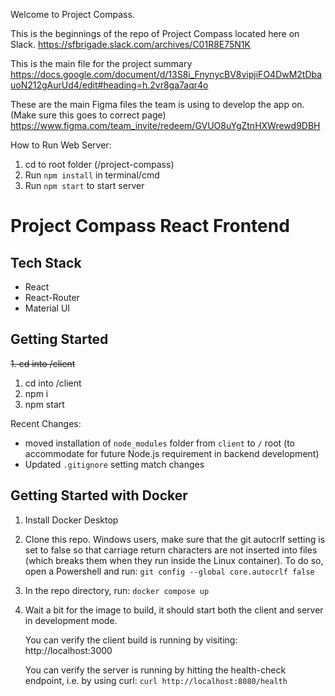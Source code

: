 Welcome to Project Compass.

This is the beginnings of the repo of Project Compass located here on Slack.
https://sfbrigade.slack.com/archives/C01R8E75N1K

This is the main file for the project summary
https://docs.google.com/document/d/13S8i_FnynycBV8vipjiFO4DwM2tDbauoN212gAurUd4/edit#heading=h.2vr8ga7aqr4o

These are the main Figma files the team is using to develop the app on.  
(Make sure this goes to correct page)
https://www.figma.com/team_invite/redeem/GVUO8uYgZtnHXWrewd9DBH

How to Run Web Server:

1. cd to root folder (/project-compass)
2. Run `npm install` in terminal/cmd
3. Run `npm start` to start server

# Project Compass React Frontend

## Tech Stack

- React
- React-Router
- Material UI

## Getting Started

~~1. cd into /client~~

1. cd into /client
2. npm i
3. npm start

Recent Changes:

- moved installation of `node_modules` folder from `client` to `/` root (to accommodate for future Node.js requirement in backend development)
- Updated `.gitignore` setting match changes

## Getting Started with Docker

1. Install Docker Desktop

2. Clone this repo. Windows users, make sure that the git autocrlf setting is set to false so that carriage return characters are not inserted into files (which breaks them when they run inside the Linux container). To do so, open a Powershell and run: `git config --global core.autocrlf false`

3. In the repo directory, run: `docker compose up`

4. Wait a bit for the image to build, it should start both the client and server in development mode.

   You can verify the client build is running by visiting: http://localhost:3000

   You can verify the server is running by hitting the health-check endpoint, i.e. by using curl: `curl http://localhost:8080/health`
